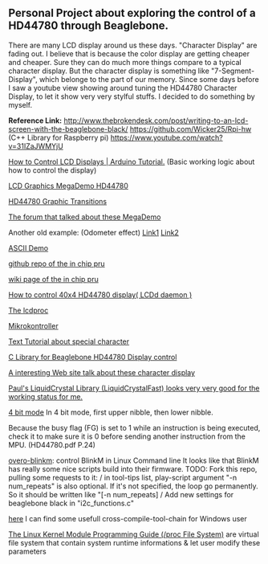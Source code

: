 ## Personal Project about exploring the control of a HD44780 through Beaglebone.

There are many LCD display around us these days. "Character Display" are fading out. I believe that is because the color display are getting cheaper and cheaper. Sure they can do much more things compare to a typical character display. But the character display is something like "7-Segment-Display", which belonge to the part of our memory. Since some days before I saw a youtube view showing around tuning the HD44780 Character Display, to let it show very very stylful stuffs. I decided to do something by myself.  

**Reference Link:**
http://www.thebrokendesk.com/post/writing-to-an-lcd-screen-with-the-beaglebone-black/
https://github.com/Wicker25/Rpi-hw (C++ Library for Raspberry pi)
https://www.youtube.com/watch?v=31IZaJWMYjU

[How to Control LCD Displays | Arduino Tutorial.](https://www.youtube.com/watch?v=85LvW1QDLLw)
(Basic working logic about how to control the display)


[LCD Graphics MegaDemo HD44780](https://www.youtube.com/watch?v=HugwQ4b9iBU&t=79s)

[HD44780 Graphic Transitions](https://www.youtube.com/watch?v=bN-XRXLx88Y)

[The forum that talked about these MegaDemo](http://www.picbasic.co.uk/forum/showthread.php?t=18416)

Another old example: (Odometer effect)
[Link1](https://www.youtube.com/watch?v=T6DAZphHbjI)
[Link2](https://www.youtube.com/watch?v=eVILMbrI3ok#t=76.901)

[ASCII Demo](https://www.youtube.com/watch?v=6-SmBeeXRBQ)

[github repo of the in chip pru](https://github.com/beagleboard/am335x_pru_package)

[wiki page of the in chip pru](http://elinux.org/Ti_AM33XX_PRUSSv2)

[How to control 40x4 HD44780 display( LCDd daemon )](
http://images.google.de/imgres?imgurl=http%3A%2F%2Fwww.forum-raspberrypi.de%2Fattachment.php%3Fthumbnail%3D8365&imgrefurl=http%3A%2F%2Fwww.forum-raspberrypi.de%2FThread-libreelec-hd44780-lcd-40x4-raspberry-1-modell-b&h=204&w=370&tbnid=5EbBMcydcYqZYM%3A&docid=YRSrBI69p3Ti2M&ei=dboOWN3YD8SHgAbt1JnoDw&tbm=isch&client=safari&iact=rc&uact=3&dur=636&page=0&start=0&ndsp=21&ved=0ahUKEwid5_7k6_TPAhXEA8AKHW1qBv0QMwgmKAgwCA&safe=off&bih=816&biw=1264)

[The lcdproc](http://lcdproc.org)

[Mikrokontroller](https://www.mikrocontroller.net/articles/HD44780)

[Text Tutorial about special character](http://www.circuitvalley.com/2012/02/lcd-custom-character-hd44780-16x2.html)

[C Library for Beaglebone HD44780 Display control](http://www.instructables.com/id/C-Library-for-HD44780-LCD-Display-Controller/)

[A interesting Web site talk about these character display](http://sprut.de/electronic/lcd/index.html)

[Paul's LiquidCrystal Library (LiquidCrystalFast) looks very very good for the working status for me.](https://www.pjrc.com/teensy/td_libs_LiquidCrystal.html)

[4 bit mode](https://learningmsp430.wordpress.com/2013/11/16/16x2-lcd-interfacing-in-4-bit-mode/)
In 4 bit mode, first upper nibble, then lower nibble.

Because the busy flag (FG) is set to 1 while an instruction is being executed, check it to make sure it is 0 before sending another instruction from the MPU. (HD44780.pdf P.24)

[overo-blinkm](https://github.com/scottellis/overo-blinkm): control BlinkM in Linux Command line
It looks like that BlinkM has really some nice scripts build into their firmware.
TODO: Fork this repo, pulling some requests to it:
/ in tool-tips list, play-script argument "-n num_repeats" is also optional. If it's not specified, the loop go permanently. So it should be written like "[-n num_repeats]
/ Add new settings for beaglebone black in "i2c_functions.c"

[here](http://gnutoolchains.com/beaglebone/) I can find some usefull cross-compile-tool-chain for Windows user 

[The Linux Kernel Module Programming Guide (/proc File System)](http://www.tldp.org/LDP/lkmpg/2.6/html/lkmpg.html#AEN121) are virtual file system that contain system runtime informations & let user modify these parameters
